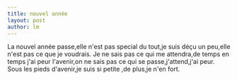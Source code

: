 ```yaml
---
title: nouvel année 
layout: post
author: lm
---
```

<p>La nouvel année passe,elle n&#39;est pas special du tout,je suis déçu un peu,elle n&#39;est pas ce que je voudrais. Je ne sais pas ce qui me attendra,de temps en temps j&#39;ai peur l&#39;avenir,on ne sais pas ce qui se passe,j&#39;attend,j&#39;ai peur. Sous les pieds d&#39;avenir,je suis si petite ,de plus,je n&#39;en fort.<br />  </p>
